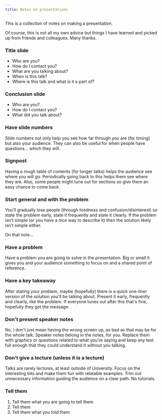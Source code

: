 ```yaml
---
title: Notes on presentations
---
```


This is a collection of notes on making a presentation.

Of course, this is not all my own advice but things I have learned and picked up from friends and colleagues.
Many thanks.

### Title slide

- Who are you?
- How do I contact you?
- What are you talking about?
- When is this talk?
- Where is this talk and what is it a part of?

### Conclusion slide

- Who are you?
- How do I contact you?
- What did you talk about?

### Have slide numbers

Slide numbers not only help you see how far through you are (for timing) but also your audience.
They can also be useful for when people have questions... which they will.

### Signpost

Having a rough table of contents (for longer talks) helps the audience see where you will go.
Periodically going back to this helps them see where they are.
Also, some people might tune out for sections so give them an easy chance to come back.

### Start general and with the problem

You'll gradually lose people (through tiredness and confusion/disinterest) so state the problem early, state it frequently and state it clearly.
If the problem isn't simple (or you have a nice way to describe it) then the solution likely isn't simple either.

On that note...

### Have a problem

Have a problem you are going to solve in the presentation.
Big or small it gives you and your audience something to focus on and a shared point of reference.

### Have a key takeaway

After stating your problem, maybe (hopefully) there is a quick one-liner version of the solution you'll be talking about.
Present it early, frequently and clearly, like the problem.
If everyone tunes out after this that's fine, hopefully they got the message.

### Don't present speaker notes

No, I don't _just_ mean having the wrong screen up, as bad as that may be for the whole talk.
Speaker notes belong in the notes, for you.
Replace them with graphics or questions related to what you're saying and keep any text full enough that they could understand it without you talking.

### Don't give a lecture (unless it is a lecture)

Talks are rarely lectures, at least outside of University.
Focus on the interesting bits and make them fun with relatable examples.
Trim out unnecessary information guiding the audience on a clear path.
No tutorials.

### Tell them

1. Tell them what you are going to tell them
2. Tell them
3. Tell them what you told them
